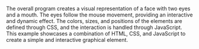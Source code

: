 The overall program creates a visual representation of a face with two eyes and a mouth. The eyes follow the mouse movement, providing an interactive and dynamic effect. The colors, sizes, and positions of the   elements are defined through CSS, and the interaction is handled through JavaScript. This example showcases a combination of HTML, CSS, and JavaScript to create a simple and interactive graphical element.
